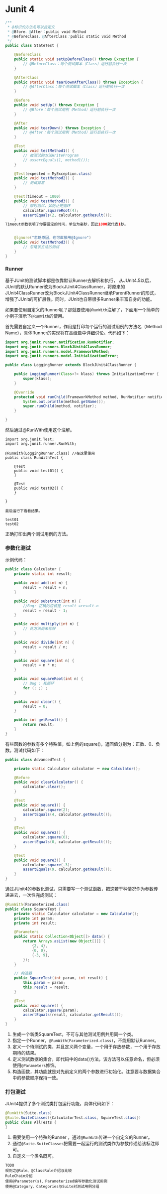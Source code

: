 Junit 4
===

```java
/**
 * @标识的方法名可以自定义
 * @Bfore、@After：public void Method
 * @BeforeClass、@AfterClass：public static void Method
 */
public class StateTest {

    @BeforeClass
    public static void setUpBeforeClass() throws Exception {
        // @BeforeClass：每个测试脚本（Class）运行前执行一次
    }

    @AfterClass
    public static void tearDownAfterClass() throws Exception {
        // @AfterClass：每个测试脚本（Class）运行前执行一次
    }

    @Before
    public void setUp() throws Exception {
        // @Bfore：每个测试用例（Method）运行前执行一次
    }

    @After
    public void tearDown() throws Exception {
        // @After：每个测试用例（Method）运行后执行一次
    }

    @Test
    public void testMethod1() {
        // 被测试的方法WriteProgram
        // assertEquals(1, method1());
    }

    @Test(expected = MyException.class)
    public void testMethod2() {
        // 测试异常
    }

    @Test(timeout = 1000)
    public void testMethod3() {
        // 限时测试，如防止死循环
        calculator.squareRoot(4);
        assertEquals(2, calculator.getResult());
    }
Timeout参数表明了你要设定的时间，单位为毫秒，因此1000就代表1秒。


    @lgnore("忽略原因，也可直接用@Ignore")
    public void testMethod3() {
        // 忽略该方法的测试
    }
}
```

### Runner

基于JUnit的测试脚本都是依靠默认Runner去解析和执行，
从JUnit4.5以后，JUnit的默认Runner改为BlockJUnit4ClassRunner，将原来的JUnit4ClassRunner改为BlockJUnit4ClassRunner继承ParentRunner<T>的形式，增强了JUnit的可扩展性。同时，JUnit也自带很多Runner来丰富自身的功能。

如果要使用自定义的Runner呢？那就要使用`@RunWith`注解了，下面用一个简单的小例子演示下`@RunWith`的使用。

首先需要自定义一个Runner，作用是打印每个运行的测试用例的方法名（Method Name），具体Runner的实现将在高级篇中详细讨论。代码如下：
```java
import org.junit.runner.notification.RunNotifier;
import org.junit.runners.BlockJUnit4ClassRunner;
import org.junit.runners.model.FrameworkMethod;
import org.junit.runners.model.InitializationError;

public class LoggingRunner extends BlockJUnit4ClassRunner {

	public LoggingRunner(Class<?> klass) throws InitializationError {
		super(klass);
	}

	@Override
	protected void runChild(FrameworkMethod method, RunNotifier notifier) {
		System.out.println(method.getName());
		super.runChild(method, notifier);
	}

}
```

然后通过@RunWith使用这个注解。

```
import org.junit.Test;
import org.junit.runner.RunWith;

@RunWith(LoggingRunner.class) //在这里使用
public class RunWithTest {

	@Test
	public void test01() {
	}

	@Test
	public void test02() {
	}

}

最后运行下看看结果。

test01
test02
```
正确打印出两个测试用例的方法。


### 参数化测试

示例代码：

``` java
public class Calculator {
    private static int result;

    public void add(int n) {
        result = result + n;
    }

    public void substract(int n) {
        //Bug: 正确的应该是 result =result-n
        result = result - 1;
    }

    public void multiply(int n) {
        // 此方法尚未写好
    }

    public void divide(int n) {
        result = result / n;
    }

    public void square(int n) {
        result = n * n;
    }

    public void squareRoot(int n) {
        // Bug : 死循环
        for (; ;) ;
    }

    public void clear() {
        result = 0;
    }

    public int getResult() {
        return result;
    }
}
```

有些函数的参数有多个特殊值，如上例的square()，返回值分别为：正数、0、负数。测试代码如下：

```java
public class AdvancedTest {

    private static Calculator calculator ＝ new Calculator();

    @Before
    public void clearCalculator() {
        calculator.clear();
    }

    @Test
    public void square1() {
        calculator.square(2);
        assertEquals(4, calculator.getResult());
    }

    @Test
    public void square2() {
        calculator.square(0);
        assertEquals(0, calculator.getResult());
    }

    @Test
    public void square3() {
        calculator.square(-3);
        assertEquals(9, calculator.getResult());
    }
}
```

通过JUnit4的参数化测试，只需要写一个测试函数，把这若干种情况作为参数传递进去，一次性完成测试：

```java
@RunWith(Parameterized.class)
public class SquareTest {
    private static Calculator calculator = new Calculator();
    private int param;
    private int result;

    @Parameters
    public static Collection<Object[]> data() {
        return Arrays.asList(new Object[][] {
            {2, 4},
            {0, 0},
            {-3, 9},
        });
    }

    // 构造器
    public SquareTest(int param, int result) {
        this.param = param;
        this.result = result;
    }

    @Test
    public void square() {
        calculator.square(param);
        assertEquals(result, calculator.getResult());
    }
}
```

1. 生成一个新类SquareTest，不可与其他测试用例共用同一个类。
2. 指定一个Runner，`@RunWith(Parameterized.class)`，不能用默认Runner。
3. 定义一个待测试的类，并且定义两个变量，一个用于存放参数，一个用于存放期待的结果。
4. 定义测试数据的集合，即代码中的data()方法，该方法可以任意命名，但必须使用`@Parameters`修饰。
5. 构造函数，其功能就是对先前定义的两个参数进行初始化。注意要与数据集合中的参数顺序保持一致。

### 打包测试

JUnit4提供了多个测试类打包运行功能，具体代码如下：

```java
@RunWith(Suite.class)
@Suite.SuiteClasses({CalculatorTest.class, SquareTest.class})
public class AllTests {
}
```

1. 需要使用一个特殊的Runner ，通过`@RunWith`传递一个自定义的Runner。
2. 通过`@Suite.SuiteClasses`把需要一起运行的测试类作为参数传递给该标注即可。
3. 自定义一个类名既可。


```
TODO
规则之@Rule、@ClassRule介绍与比较
RuleChain介绍
使用@Parameter(s)、Parameterized编写参数化测试用例
使用@Category、Categories与Suite对测试用例分组
```

